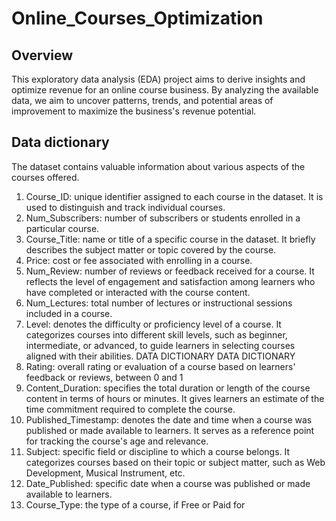 # Online_Courses_Optimization
## Overview
This exploratory data analysis (EDA) project aims to derive insights and optimize revenue for an online course business. By analyzing the available data, we aim to uncover patterns, trends, and potential areas of improvement to maximize the business's revenue potential.
## Data dictionary
The dataset contains valuable information about various aspects of the courses offered.
1. Course_ID: unique identifier assigned to each course in the dataset. It is used to
distinguish and track individual courses.
2. Num_Subscribers: number of subscribers or students enrolled in a particular
course.
3. Course_Title: name or title of a specific course in the dataset. It briefly describes
the subject matter or topic covered by the course.
4. Price: cost or fee associated with enrolling in a course.
5. Num_Review: number of reviews or feedback received for a course. It reflects the
level of engagement and satisfaction among learners who have completed or interacted
with the course content.
6. Num_Lectures: total number of lectures or instructional sessions included in a
course.
7. Level: denotes the difficulty or proficiency level of a course. It categorizes courses
into different skill levels, such as beginner, intermediate, or advanced, to guide learners
in selecting courses aligned with their abilities.
DATA DICTIONARY
DATA DICTIONARY
8. Rating: overall rating or evaluation of a course based on learners' feedback or
reviews, between 0 and 1
9. Content_Duration: specifies the total duration or length of the course content in
terms of hours or minutes. It gives learners an estimate of the time commitment
required to complete the course.
10. Published_Timestamp: denotes the date and time when a course was published
or made available to learners. It serves as a reference point for tracking the course's age
and relevance.
11. Subject: specific field or discipline to which a course belongs. It categorizes courses
based on their topic or subject matter, such as Web Development, Musical Instrument,
etc.
12. Date_Published: specific date when a course was published or made available to
learners.
13. Course_Type: the type of a course, if Free or Paid for

